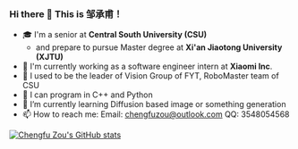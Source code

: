 ### Hi there 👋 This is 邹承甫！

- 🎓 I'm a senior at **Central South University (CSU)**
  - and prepare to pursue Master degree at **Xi'an Jiaotong University (XJTU)**
- 🔨 I'm currently working as a software engineer intern at **Xiaomi Inc**.
- 🔭 I used to be the leader of Vision Group of FYT, RoboMaster team of CSU
- 🦾 I can program in C++ and Python
- 🌱 I’m currently learning Diffusion based image or something generation
- 📫 How to reach me: Email: chengfuzou@outlook.com QQ: 3548054568

[![Chengfu Zou's GitHub stats](https://github-readme-stats.vercel.app/api?username=baiyeweiguang&count_private=true&show_icons=true)](https://github.com/baiyeweiguang)


<!--
**baiyeweiguang/baiyeweiguang** is a ✨ _special_ ✨ repository because its `README.md` (this file) appears on your GitHub profile.

Here are some ideas to get you started:

- 🔭 I’m currently working on ...
- 🌱 I’m currently learning ...
- 👯 I’m looking to collaborate on ...
- 🤔 I’m looking for help with ...
- 💬 Ask me about ...
- 📫 How to reach me: ...
- 😄 Pronouns: ...
- ⚡ Fun fact: ...
-->
